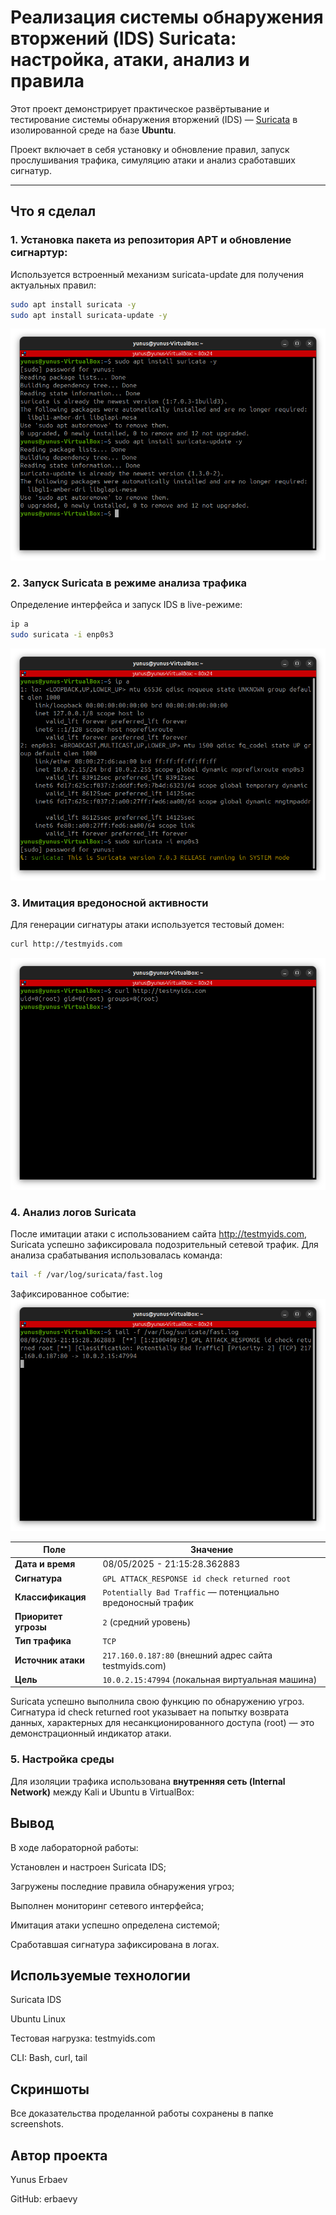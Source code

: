 # Реализация системы обнаружения вторжений (IDS) Suricata: настройка, атаки, анализ и правила

Этот проект демонстрирует практическое развёртывание и тестирование системы обнаружения вторжений (IDS) — [Suricata](https://suricata.io) в изолированной среде на базе **Ubuntu**.

Проект включает в себя установку и обновление правил, запуск прослушивания трафика, симуляцию атаки и анализ сработавших сигнатур.


---


## Что я сделал

### 1. Установка пакета из репозитория APT и обновление сигнартур:

Используется встроенный механизм suricata-update для получения актуальных правил:
```bash
sudo apt install suricata -y
sudo apt install suricata-update -y
```

![123](https://github.com/erbaevy/YunusSecurityLab/blob/main/suricata/screenshots/1-install-update.png)

### 2. Запуск Suricata в режиме анализа трафика
Определение интерфейса и запуск IDS в live-режиме:

```bash
ip a
sudo suricata -i enp0s3
```

![123](https://github.com/erbaevy/YunusSecurityLab/blob/main/suricata/screenshots/2-start-listen.png)

### 3. Имитация вредоносной активности
Для генерации сигнатуры атаки используется тестовый домен:

```bash
curl http://testmyids.com
```
![123](https://github.com/erbaevy/YunusSecurityLab/blob/main/suricata/screenshots/3-attack.png)


### 4. Анализ логов Suricata
После имитации атаки с использованием сайта http://testmyids.com, Suricata успешно зафиксировала подозрительный сетевой трафик. Для анализа срабатывания использовалась команда:

```bash
tail -f /var/log/suricata/fast.log
```
Зафиксированное событие:
![123](https://github.com/erbaevy/YunusSecurityLab/blob/main/suricata/screenshots/4-check-logs.png)

| Поле                 | Значение                                                    |
| -------------------- | ----------------------------------------------------------- |
| **Дата и время**     | 08/05/2025 - 21:15:28.362883                                |
| **Сигнатура**        | `GPL ATTACK_RESPONSE id check returned root`                |
| **Классификация**    | `Potentially Bad Traffic` — потенциально вредоносный трафик |
| **Приоритет угрозы** | `2` (средний уровень)                                       |
| **Тип трафика**      | `TCP`                                                       |
| **Источник атаки**   | `217.160.0.187:80` (внешний адрес сайта testmyids.com)      |
| **Цель**             | `10.0.2.15:47994` (локальная виртуальная машина)            |

Suricata успешно выполнила свою функцию по обнаружению угроз. Сигнатура id check returned root указывает на попытку возврата данных, характерных для несанкционированного доступа (root) — это демонстрационный индикатор атаки.

### 5. Настройка среды
Для изоляции трафика использована **внутренняя сеть (Internal Network)** между Kali и Ubuntu в VirtualBox:

## Вывод
В ходе лабораторной работы: 

Установлен и настроен Suricata IDS;

Загружены последние правила обнаружения угроз;

Выполнен мониторинг сетевого интерфейса;

Имитация атаки успешно определена системой;

Сработавшая сигнатура зафиксирована в логах.

## Используемые технологии

Suricata IDS

Ubuntu Linux

Тестовая нагрузка: testmyids.com

CLI: Bash, curl, tail

## Скриншоты
Все доказательства проделанной работы сохранены в папке screenshots.

## Автор проекта
Yunus Erbaev

GitHub: erbaevy
